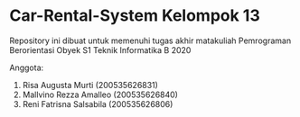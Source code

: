 # Car-Rental-System Kelompok 13

Repository ini dibuat untuk memenuhi tugas akhir matakuliah Pemrograman Berorientasi Obyek S1 Teknik Informatika B 2020

Anggota:

1. Risa Augusta Murti (200535626831)
2. Mallvino Rezza Amalleo (200535626840)
3. Reni Fatrisna Salsabila (200535626806)



